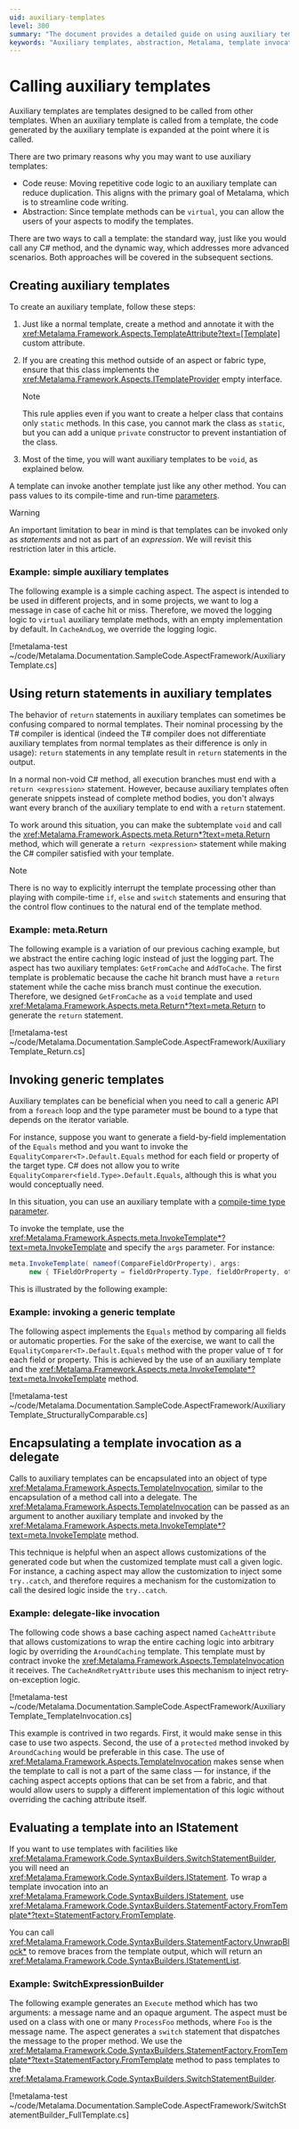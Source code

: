 ```yaml
---
uid: auxiliary-templates
level: 300
summary: "The document provides a detailed guide on using auxiliary templates in Metalama, including their creation, invocation, and usage in different scenarios like code reuse, abstraction, return statements, dynamic invocation of generic templates, and delegate-like invocation."
keywords: "Auxiliary templates, abstraction, Metalama, template invocation, generic templates, delegate-like invocation, statement factory"
---
```


# Calling auxiliary templates

Auxiliary templates are templates designed to be called from other templates. When an auxiliary template is called from a template, the code generated by the auxiliary template is expanded at the point where it is called.

There are two primary reasons why you may want to use auxiliary templates:

* Code reuse: Moving repetitive code logic to an auxiliary template can reduce duplication. This aligns with the primary goal of Metalama, which is to streamline code writing.
* Abstraction: Since template methods can be `virtual`, you can allow the users of your aspects to modify the templates.

There are two ways to call a template: the standard way, just like you would call any C# method, and the dynamic way, which addresses more advanced scenarios. Both approaches will be covered in the subsequent sections.

## Creating auxiliary templates

To create an auxiliary template, follow these steps:

1. Just like a normal template, create a method and annotate it with the <xref:Metalama.Framework.Aspects.TemplateAttribute?text=[Template]> custom attribute.

2. If you are creating this method outside of an aspect or fabric type, ensure that this class implements the <xref:Metalama.Framework.Aspects.ITemplateProvider> empty interface.

    > [!NOTE]
    > This rule applies even if you want to create a helper class that contains only `static` methods. In this case, you cannot mark the class as `static`, but you can add a unique `private` constructor to prevent instantiation of the class.

3. Most of the time, you will want auxiliary templates to be `void`, as explained below.

A template can invoke another template just like any other method. You can pass values to its compile-time and run-time [parameters](xref:template-parameters).

> [!WARNING]
> An important limitation to bear in mind is that templates can be invoked only as _statements_ and not as part of an _expression_. We will revisit this restriction later in this article.

### Example: simple auxiliary templates

The following example is a simple caching aspect. The aspect is intended to be used in different projects, and in some projects, we want to log a message in case of cache hit or miss. Therefore, we moved the logging logic to `virtual` auxiliary template methods, with an empty implementation by default. In `CacheAndLog`, we override the logging logic.

[!metalama-test ~/code/Metalama.Documentation.SampleCode.AspectFramework/AuxiliaryTemplate.cs]

## Using return statements in auxiliary templates

The behavior of `return` statements in auxiliary templates can sometimes be confusing compared to normal templates. Their nominal processing by the T# compiler is identical (indeed the T# compiler does not differentiate auxiliary templates from normal templates as their difference is only in usage): `return` statements in any template result in `return` statements in the output.

In a normal non-void C# method, all execution branches must end with a `return <expression>` statement. However, because auxiliary templates often generate snippets instead of complete method bodies, you don't always want every branch of the auxiliary template to end with a `return` statement.

To work around this situation, you can make the subtemplate `void` and call the <xref:Metalama.Framework.Aspects.meta.Return*?text=meta.Return> method, which will generate a `return <expression>` statement while making the C# compiler satisfied with your template.

> [!NOTE]
> There is no way to explicitly interrupt the template processing other than playing with compile-time `if`, `else` and `switch` statements and ensuring that the control flow continues to the natural end of the template method.

### Example: meta.Return

The following example is a variation of our previous caching example, but we abstract the entire caching logic instead of just the logging part. The aspect has two auxiliary templates: `GetFromCache` and `AddToCache`. The first template is problematic because the cache hit branch must have a `return` statement while the cache miss branch must continue the execution. Therefore, we designed `GetFromCache` as a `void` template and used <xref:Metalama.Framework.Aspects.meta.Return*?text=meta.Return> to generate the `return` statement.

[!metalama-test ~/code/Metalama.Documentation.SampleCode.AspectFramework/AuxiliaryTemplate_Return.cs]

## Invoking generic templates

Auxiliary templates can be beneficial when you need to call a generic API from a `foreach` loop and the type parameter must be bound to a type that depends on the iterator variable.

For instance, suppose you want to generate a field-by-field implementation of the `Equals` method and you want to invoke the `EqualityComparer<T>.Default.Equals` method for each field or property of the target type. C# does not allow you to write `EqualityComparer<field.Type>.Default.Equals`, although this is what you would conceptually need.

In this situation, you can use an auxiliary template with a [compile-time type parameter](xref:template-parameters).

To invoke the template, use the <xref:Metalama.Framework.Aspects.meta.InvokeTemplate*?text=meta.InvokeTemplate> and specify the `args` parameter. For instance:

```cs
meta.InvokeTemplate( nameof(CompareFieldOrProperty), args:
     new { TFieldOrProperty = fieldOrProperty.Type, fieldOrProperty, other = (IExpression) other! } );
```

This is illustrated by the following example:

### Example: invoking a generic template

The following aspect implements the `Equals` method by comparing all fields or automatic properties. For the sake of the exercise, we want to call the `EqualityComparer<T>.Default.Equals` method with the proper value of `T` for each field or property. This is achieved by the use of an auxiliary template and the <xref:Metalama.Framework.Aspects.meta.InvokeTemplate*?text=meta.InvokeTemplate> method.

[!metalama-test ~/code/Metalama.Documentation.SampleCode.AspectFramework/AuxiliaryTemplate_StructurallyComparable.cs]

## Encapsulating a template invocation as a delegate

Calls to auxiliary templates can be encapsulated into an object of type <xref:Metalama.Framework.Aspects.TemplateInvocation>, similar to the encapsulation of a method call into a delegate. The <xref:Metalama.Framework.Aspects.TemplateInvocation> can be passed as an argument to another auxiliary template and invoked by the <xref:Metalama.Framework.Aspects.meta.InvokeTemplate*?text=meta.InvokeTemplate> method.

This technique is helpful when an aspect allows customizations of the generated code but when the customized template must call a given logic. For instance, a caching aspect may allow the customization to inject some `try..catch`, and therefore requires a mechanism for the customization to call the desired logic inside the `try..catch`.

### Example: delegate-like invocation

The following code shows a base caching aspect named `CacheAttribute` that allows customizations to wrap the entire caching logic into arbitrary logic by overriding the `AroundCaching` template. This template must by contract invoke the <xref:Metalama.Framework.Aspects.TemplateInvocation> it receives. The `CacheAndRetryAttribute` uses this mechanism to inject retry-on-exception logic.

[!metalama-test ~/code/Metalama.Documentation.SampleCode.AspectFramework/AuxiliaryTemplate_TemplateInvocation.cs]

This example is contrived in two regards. First, it would make sense in this case to use two aspects. Second, the use of a `protected` method invoked by `AroundCaching` would be preferable in this case. The use of <xref:Metalama.Framework.Aspects.TemplateInvocation> makes sense when the template to call is not a part of the same class &mdash; for instance, if the caching aspect accepts options that can be set from a fabric, and that would allow users to supply a different implementation of this logic without overriding the caching attribute itself.

## Evaluating a template into an IStatement

If you want to use templates with facilities like <xref:Metalama.Framework.Code.SyntaxBuilders.SwitchStatementBuilder>, you will need an <xref:Metalama.Framework.Code.SyntaxBuilders.IStatement>. To wrap a template invocation into an <xref:Metalama.Framework.Code.SyntaxBuilders.IStatement>, use <xref:Metalama.Framework.Code.SyntaxBuilders.StatementFactory.FromTemplate*?text=StatementFactory.FromTemplate>.

You can call <xref:Metalama.Framework.Code.SyntaxBuilders.StatementFactory.UnwrapBlock*> to remove braces from the template output, which will return an <xref:Metalama.Framework.Code.SyntaxBuilders.IStatementList>.

### Example: SwitchExpressionBuilder

The following example generates an `Execute` method which has two arguments: a message name and an opaque argument. The aspect must be used on a class with one or many `ProcessFoo` methods, where `Foo` is the message name. The aspect generates a `switch` statement that dispatches the message to the proper method. We use the <xref:Metalama.Framework.Code.SyntaxBuilders.StatementFactory.FromTemplate*?text=StatementFactory.FromTemplate> method to pass templates to the <xref:Metalama.Framework.Code.SyntaxBuilders.SwitchStatementBuilder>.

[!metalama-test  ~/code/Metalama.Documentation.SampleCode.AspectFramework/SwitchStatementBuilder_FullTemplate.cs]

